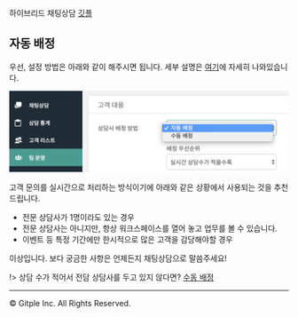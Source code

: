 하이브리드 채팅상담 [깃플](https://gitple.io)

## 자동 배정 
 
우선, 설정 방법은 아래와 같이 해주시면 됩니다.
세부 설명은 [여기](ws-settings-routing.md)에 자세히 나와있습니다.

![ws auto routing](./assets/images/wsRoutingAuto.png)

고객 문의를 실시간으로 처리하는 방식이기에 아래와 같은 상황에서 사용되는 것을 추천드립니다.
- 전문 상담사가 1명이라도 있는 경우
- 전문 상담사는 아니지만, 항상 워크스페이스를 열어 놓고 업무를 볼 수 있습니다.
- 이벤트 등 특정 기간에만 한시적으로 많은 고객을 감당해야할 경우

이상입니다. 보다 궁금한 사항은 언제든지 채팅상담으로 말씀주세요!

!> 상담 수가 적어서 전담 상담사를 두고 있지 않다면?  [수동 배정](./manualrouting.md)

---

© Gitple Inc. All Rights Reserved.
